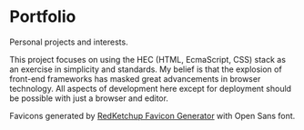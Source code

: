 # Portfolio

Personal projects and interests.

This project focuses on using the HEC (HTML, EcmaScript, CSS) stack as an exercise in simplicity and standards.
My belief is that the explosion of front-end frameworks has masked great advancements in browser technology.
All aspects of development here except for deployment should be possible with just a browser and editor.

Favicons generated by [RedKetchup Favicon Generator](https://redketchup.io/favicon-generator) with Open Sans font.

